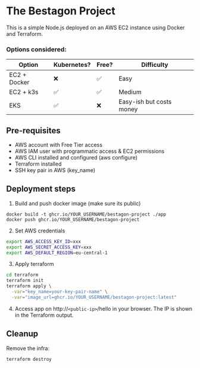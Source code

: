 # The Bestagon Project

This is a simple Node.js deployed on an AWS EC2 instance using Docker and Terraform.

### Options considered:

| Option | Kubernetes? | Free? | Difficulty |
|--------|-------------|-------|------------|
| EC2 + Docker | ❌ | ✅ | Easy |
| EC2 + k3s     | ✅ | ✅ | Medium |
| EKS           | ✅ | ❌ | Easy-ish but costs money |

## Pre-requisites
* AWS account with Free Tier access
* AWS IAM user with programmatic access & EC2 permissions
* AWS CLI installed and configured (aws configure)
* Terraform installed
* SSH key pair in AWS (key_name)

## Deployment steps

1. Build and push docker image (make sure its public)

```
docker build -t ghcr.io/YOUR_USERNAME/bestagon-project ./app
docker push ghcr.io/YOUR_USERNAME/bestagon-project
```

2. Set AWS credentials

```sh
export AWS_ACCESS_KEY_ID=xxx
export AWS_SECRET_ACCESS_KEY=xxx
export AWS_DEFAULT_REGION=eu-central-1
```

3. Apply terraform

```sh
cd terraform
terraform init
terraform apply \
  -var="key_name=your-key-pair-name" \
  -var="image_url=ghcr.io/YOUR_USERNAME/bestagon-project:latest"
```

4. Access app on http://`<public-ip>`/hello in your browser.
The IP is shown in the Terraform output.

## Cleanup

Remove the infra:
```sh
terraform destroy
```
